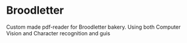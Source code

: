 # Broodletter
Custom made pdf-reader for Broodletter bakery. Using both Computer Vision and Character recognition and guis

